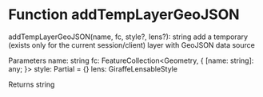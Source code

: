 # Function addTempLayerGeoJSON

addTempLayerGeoJSON(name, fc, style?, lens?): string
add a temporary (exists only for the current session/client) layer with GeoJSON data source

Parameters
    name: string
    fc: FeatureCollection<Geometry, {
    [name: string]: any;
    }>
    style: Partial<MapboxStyleLayer> = {}
    <Optional> lens: GiraffeLensableStyle

Returns string